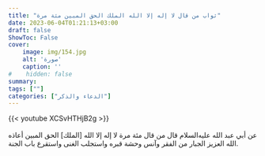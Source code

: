 ```yaml
---
title: "ثواب من قال لا إله إلا الله الملك الحق المبين مئة مرة"
date: 2023-06-04T01:21:13+03:00
draft: false
ShowToc: False
cover:
    image: img/154.jpg
    alt: 'صورة'
    caption: ''
#    hidden: false
summary: 
tags: [""]
categories: ["الدعاء والذكر"]
---
```

{{< youtube XCSvHTHjB2g >}}  
 <br>
عن أبي عبد الله عليه‌السلام
قال من قال مئة مرة لا إله إلا الله [الملك] الحق المبين أعاذه الله العزيز
الجبار من الفقر وآنس وحشة قبره واستجلب الغنى واستقرع باب الجنة.

